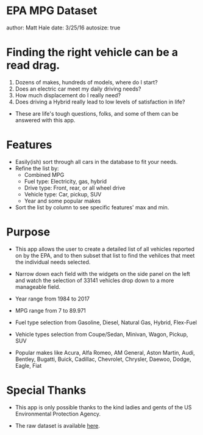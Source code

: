 EPA MPG Dataset
========================================================
author: Matt Hale
date: 3/25/16
autosize: true








Finding the right vehicle can be a read drag.
========================================================

1. Dozens of makes, hundreds of models, where do I start?
2. Does an electric car meet my daily driving needs?
3. How much displacement do I really need?
4. Does driving a Hybrid really lead to low levels of satisfaction in life?

* These are life's tough questions, folks, and some of them can be answered with this app.

Features
========================================================

* Easily(ish) sort through all cars in the database to fit your needs.
* Refine the list by:
    + Combined MPG
    + Fuel type: Electricity, gas, hybrid
    + Drive type: Front, rear, or all wheel drive
    + Vehicle type: Car, pickup, SUV
    + Year and some popular makes
* Sort the list by column to see specific features' max and min.


Purpose
========================================================
* This app allows the user to create a detailed list of all vehicles reported on by the EPA, and to then subset that list
to find the vehilces that meet the individual needs selected.

* Narrow down each field with the widgets on the side panel on the left and watch the selection of 33141 vehicles drop down to a more manageable field.

* Year range from 1984 to 2017
* MPG range from 7 to 89.971
* Fuel type selection from Gasoline, Diesel, Natural Gas, Hybrid, Flex-Fuel
* Vehicle types selection from Coupe/Sedan, Minivan, Wagon, Pickup, SUV
* Popular makes like Acura, Alfa Romeo, AM General, Aston Martin, Audi, Bentley, Bugatti, Buick, Cadillac, Chevrolet, Chrysler, Daewoo, Dodge, Eagle, Fiat


Special Thanks
========================================================


* This app is only possible thanks to the kind ladies and gents of the US Environmental Protection Agency.

* The raw dataset is available [here]("https://www.fueleconomy.gov/feg/download.shtml").


